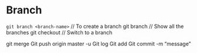 # Branch
`git branch <branch-name>`                // To create a branch
git branch 				 // Show all the branches
git checkout <branch-name>		 // Switch to a branch


git merge <branch-name>
Git push origin master -u
Git log
Git add
Git commit -m “message”
